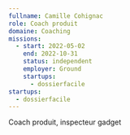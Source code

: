 ```yaml
---
fullname: Camille Cohignac
role: Coach produit
domaine: Coaching
missions:
  - start: 2022-05-02
    end: 2022-10-31
    status: independent
    employer: Ground
    startups:
      - dossierfacile
startups:
  - dossierfacile
---
```

Coach produit, inspecteur gadget
